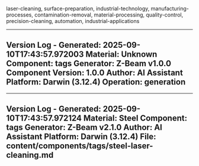 laser-cleaning, surface-preparation, industrial-technology, manufacturing-processes, contamination-removal, material-processing, quality-control, precision-cleaning, automation, industrial-applications

---
Version Log - Generated: 2025-09-10T17:43:57.972003
Material: Unknown
Component: tags
Generator: Z-Beam v1.0.0
Component Version: 1.0.0
Author: AI Assistant
Platform: Darwin (3.12.4)
Operation: generation
---

---
Version Log - Generated: 2025-09-10T17:43:57.972124
Material: Steel
Component: tags
Generator: Z-Beam v2.1.0
Author: AI Assistant
Platform: Darwin (3.12.4)
File: content/components/tags/steel-laser-cleaning.md
---
